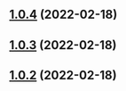 ## [1.0.4](https://github.com/dictybase-playground/dicty-components/compare/1.0.3...1.0.4) (2022-02-18)

## [1.0.3](https://github.com/dictybase-playground/dicty-components/compare/1.0.2...1.0.3) (2022-02-18)

## [1.0.2](https://github.com/dictybase-playground/dicty-components/compare/1.0.1...1.0.2) (2022-02-18)
